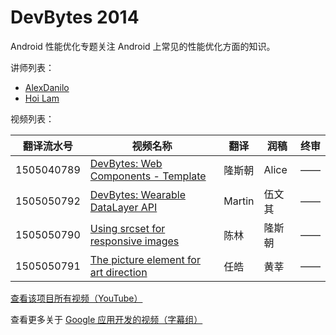 # DevBytes 2014

Android 性能优化专题关注 Android 上常见的性能优化方面的知识。

讲师列表：

*   [AlexDanilo](https://plus.google.com/+AlexDanilo)
*   [Hoi Lam](https://plus.google.com/+HoiLam)
 
视频列表：

| 翻译流水号 | 视频名称 | 翻译 | 润稿 | 终审 |
| -- | -- | -- | -- | -- |
| 1505040789 | [DevBytes: Web Components - Template](http://pub.gfansub.com/GoogleApps/019-Devbytes-2014/1505040789-web-components-template.html)  | 隆斯朝 | Alice | —— |
| 1505050792 | [DevBytes: Wearable DataLayer API](http://pub.gfansub.com/GoogleApps/019-Devbytes-2014/1505050792-wearable-datalayer-api.html)  | Martin | 伍文其 | —— |
| 1505050790 | [Using srcset for responsive images](http://pub.gfansub.com/GoogleApps/019-Devbytes-2014/1505050790-using-srcset-for-responsive-images.html)  | 陈林 | 隆斯朝 | —— |
| 1505050791 | [The picture element for art direction](http://pub.gfansub.com/GoogleApps/019-Devbytes-2014/1505050791-the-picture-element-for-art-direction.html)  | 任皓 | 黄莘 | —— |


[查看该项目所有视频（YouTube）](https://www.youtube.com/playlist?list=PLOU2XLYxmsIJJHY5OrsREtKewtBhc0Uy2)

查看更多关于 [Google 应用开发的视频（字幕组）](http://pub.gfansub.com/GoogleApps/index.html)




